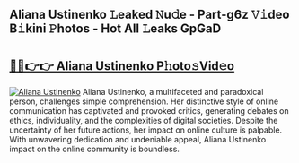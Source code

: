 ## Aliana Ustinenko 𝙻eaked 𝙽u𝚍e - Part-g6z 𝚅𝚒deo B𝚒kini 𝙿hotos - Hot All 𝙻eaks GpGaD

# <h2><a href="http://ld4nq4.urlbe.top/?page=Aliana+Ustinenko">🔗🔗👉👉 Aliana Ustinenko P𝚑oto𝚜Vid𝚎o</a></h2>

[![Aliana Ustinenko](https://i.imgur.com/eBuTRDB.gif)](http://ld4nq4.urlbe.top/?page=Aliana+Ustinenko)
Aliana Ustinenko, a multifaceted and paradoxical person, challenges simple comprehension. Her distinctive style of online communication has captivated and provoked critics, generating debates on ethics, individuality, and the complexities of digital societies. Despite the uncertainty of her future actions, her impact on online culture is palpable. With unwavering dedication and undeniable appeal, Aliana Ustinenko impact on the online community is boundless.
